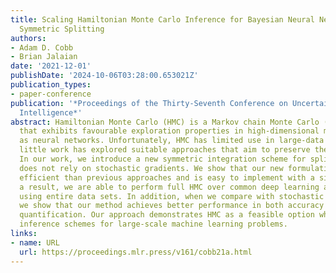 ```yaml
---
title: Scaling Hamiltonian Monte Carlo Inference for Bayesian Neural Networks with
  Symmetric Splitting
authors:
- Adam D. Cobb
- Brian Jalaian
date: '2021-12-01'
publishDate: '2024-10-06T03:28:00.653021Z'
publication_types:
- paper-conference
publication: '*Proceedings of the Thirty-Seventh Conference on Uncertainty in Artificial
  Intelligence*'
abstract: Hamiltonian Monte Carlo (HMC) is a Markov chain Monte Carlo (MCMC) approach
  that exhibits favourable exploration properties in high-dimensional models such
  as neural networks. Unfortunately, HMC has limited use in large-data regimes and
  little work has explored suitable approaches that aim to preserve the entire Hamiltonian.
  In our work, we introduce a new symmetric integration scheme for split HMC that
  does not rely on stochastic gradients. We show that our new formulation is more
  efficient than previous approaches and is easy to implement with a single GPU. As
  a result, we are able to perform full HMC over common deep learning architectures
  using entire data sets. In addition, when we compare with stochastic gradient MCMC,
  we show that our method achieves better performance in both accuracy and uncertainty
  quantification. Our approach demonstrates HMC as a feasible option when considering
  inference schemes for large-scale machine learning problems.
links:
- name: URL
  url: https://proceedings.mlr.press/v161/cobb21a.html
---
```

